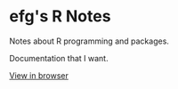 # efg's R Notes

Notes about R programming and packages.

Documentation that I want.

[View in browser](http://earlglynn.github.io/RNotes/)
